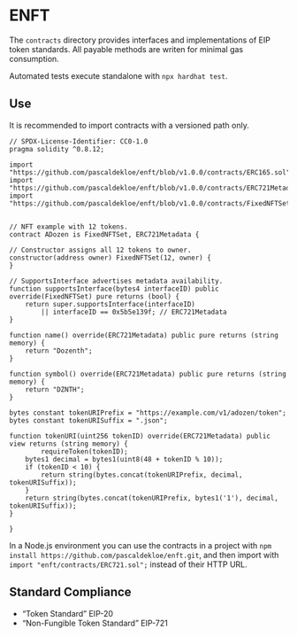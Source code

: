 # ENFT

The `contracts` directory provides interfaces and implementations of EIP token
standards. All payable methods are writen for minimal gas consumption.

Automated tests execute standalone with `npx hardhat test`.


## Use

It is recommended to import contracts with a versioned path only.

```solidity
// SPDX-License-Identifier: CC0-1.0
pragma solidity ^0.8.12;

import "https://github.com/pascaldekloe/enft/blob/v1.0.0/contracts/ERC165.sol";
import "https://github.com/pascaldekloe/enft/blob/v1.0.0/contracts/ERC721Metadata.sol";
import "https://github.com/pascaldekloe/enft/blob/v1.0.0/contracts/FixedNFTSet.sol";


// NFT example with 12 tokens.
contract ADozen is FixedNFTSet, ERC721Metadata {

// Constructor assigns all 12 tokens to owner.
constructor(address owner) FixedNFTSet(12, owner) {
}

// SupportsInterface advertises metadata availability.
function supportsInterface(bytes4 interfaceID) public override(FixedNFTSet) pure returns (bool) {
	return super.supportsInterface(interfaceID)
	    || interfaceID == 0x5b5e139f; // ERC721Metadata
}

function name() override(ERC721Metadata) public pure returns (string memory) {
	return "Dozenth";
}

function symbol() override(ERC721Metadata) public pure returns (string memory) {
	return "DZNTH";
}

bytes constant tokenURIPrefix = "https://example.com/v1/adozen/token";
bytes constant tokenURISuffix = ".json";

function tokenURI(uint256 tokenID) override(ERC721Metadata) public view returns (string memory) {
        requireToken(tokenID);
	bytes1 decimal = bytes1(uint8(48 + tokenID % 10));
	if (tokenID < 10) {
		return string(bytes.concat(tokenURIPrefix, decimal, tokenURISuffix));
	}
	return string(bytes.concat(tokenURIPrefix, bytes1('1'), decimal, tokenURISuffix));
}

}
```

In a Node.js environment you can use the contracts in a project with
`npm install https://github.com/pascaldekloe/enft.git`, and then import with
`import "enft/contracts/ERC721.sol";` instead of their HTTP URL.


## Standard Compliance

*  “Token Standard” EIP-20
*  “Non-Fungible Token Standard” EIP-721
